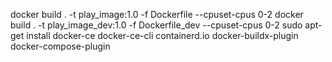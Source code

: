 docker build . -t play_image:1.0 -f Dockerfile --cpuset-cpus 0-2
docker build . -t play_image_dev:1.0 -f Dockerfile_dev --cpuset-cpus 0-2
sudo apt-get install docker-ce docker-ce-cli containerd.io docker-buildx-plugin docker-compose-plugin
